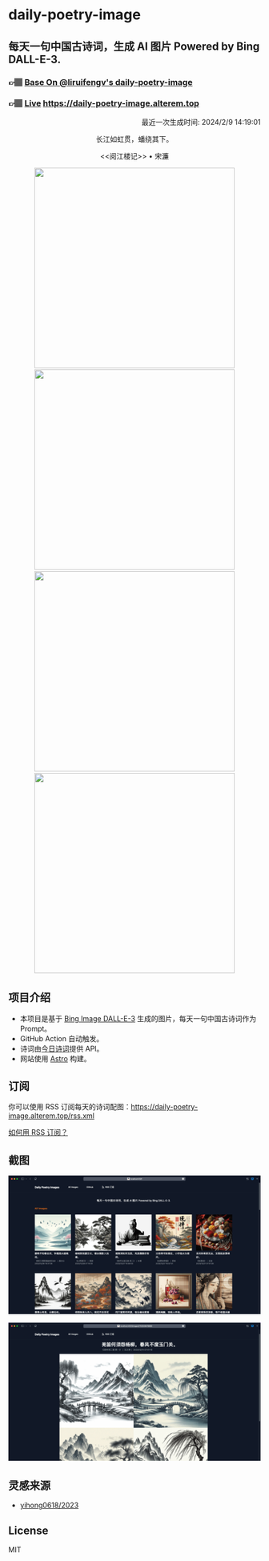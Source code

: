 
# daily-poetry-image

## 每天一句中国古诗词，生成 AI 图片 Powered by Bing DALL-E-3.

### 👉🏽 [Base On @liruifengv's daily-poetry-image](https://github.com/liruifengv/daily-poetry-image)

### 👉🏽 [Live](https://daily-poetry-image.alterem.top/) https://daily-poetry-image.alterem.top

<p align="right">
  最近一次生成时间: 2024/2/9 14:19:01
</p>
<p align="center">
长江如虹贯，蟠绕其下。
</p>
<p align="center">
<<阅江楼记>> • 宋濂
</p>
<p align="center">
<img src="https://tse1.mm.bing.net/th/id/OIG4.o6bvQqNmtXwuBi.fOEBd" height="400" width="400" />
<img src="https://tse1.mm.bing.net/th/id/OIG4.0OOF6S7JoQ8nOMKfCyV6" height="400" width="400" />
<img src="https://tse1.mm.bing.net/th/id/OIG4.l1mQDxuHpCKdYW0s9jCn" height="400" width="400" />
<img src="https://tse4.mm.bing.net/th/id/OIG4.o0sxZkkz8QFipcwCgK6W" height="400" width="400" />
</p>

## 项目介绍

-   本项目是基于 [Bing Image DALL-E-3](https://www.bing.com/images/create) 生成的图片，每天一句中国古诗词作为 Prompt。
-   GitHub Action 自动触发。
-   诗词由[今日诗词](https://www.jinrishici.com/)提供 API。
-   网站使用 [Astro](https://astro.build) 构建。

## 订阅

你可以使用 RSS 订阅每天的诗词配图：https://daily-poetry-image.alterem.top/rss.xml

[如何用 RSS 订阅？](https://zhuanlan.zhihu.com/p/55026716)

## 截图

![图片列表](./screenshots/Snipaste_2023-12-28_21-00-26.png)

![图片详情](./screenshots/Snipaste_2023-12-28_21-00-53.png)

## 灵感来源

-   [yihong0618/2023](https://github.com/yihong0618/2023)

## License

MIT
